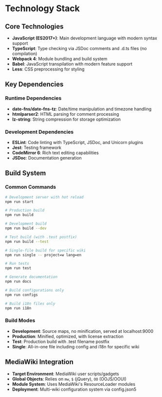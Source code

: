 # Technology Stack

## Core Technologies

- **JavaScript (ES2017+)**: Main development language with modern syntax support
- **TypeScript**: Type checking via JSDoc comments and .d.ts files (no compilation)
- **Webpack 4**: Module bundling and build system
- **Babel**: JavaScript transpilation with modern feature support
- **Less**: CSS preprocessing for styling

## Key Dependencies

### Runtime Dependencies
- **date-fns/date-fns-tz**: Date/time manipulation and timezone handling
- **htmlparser2**: HTML parsing for comment processing
- **lz-string**: String compression for storage optimization

### Development Dependencies
- **ESLint**: Code linting with TypeScript, JSDoc, and Unicorn plugins
- **Jest**: Testing framework
- **CodeMirror 6**: Rich text editing capabilities
- **JSDoc**: Documentation generation

## Build System

### Common Commands
```bash
# Development server with hot reload
npm run start

# Production build
npm run build

# Development build
npm run build --dev

# Test build (with .test postfix)
npm run build --test

# Single-file build for specific wiki
npm run single -- project=w lang=en

# Run tests
npm run test

# Generate documentation
npm run docs

# Build configurations only
npm run configs

# Build i18n files only
npm run i18n
```

### Build Modes
- **Development**: Source maps, no minification, served at localhost:9000
- **Production**: Minified, optimized, with license extraction
- **Test**: Production build with .test filename postfix
- **Single**: All-in-one file including config and i18n for specific wiki

## MediaWiki Integration

- **Target Environment**: MediaWiki user scripts/gadgets
- **Global Objects**: Relies on `mw`, `$` (jQuery), `OO` (OOJS/OOUI)
- **Module System**: Uses MediaWiki's ResourceLoader modules
- **Deployment**: Multi-wiki configuration system via config.json5